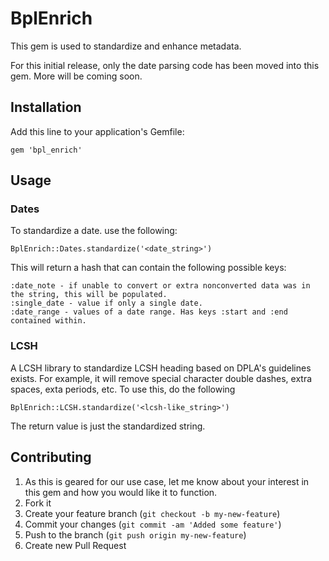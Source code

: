 # BplEnrich

This gem is used to standardize and enhance metadata.

For this initial release, only the date parsing code has been moved into this gem. More will be coming soon.

## Installation

Add this line to your application's Gemfile:

    gem 'bpl_enrich'

## Usage

### Dates

To standardize a date. use the following:

    BplEnrich::Dates.standardize('<date_string>')

This will return a hash that can contain the following possible keys:

    :date_note - if unable to convert or extra nonconverted data was in the string, this will be populated.
    :single_date - value if only a single date.
    :date_range - values of a date range. Has keys :start and :end contained within.

### LCSH

A LCSH library to standardize LCSH heading based on DPLA's guidelines exists. For example, it will remove
special character double dashes, extra spaces, exta periods, etc. To use this, do the following

    BplEnrich::LCSH.standardize('<lcsh-like_string>')

The return value is just the standardized string.

## Contributing

1. As this is geared for our use case, let me know about your interest in this gem and how you would like it to function.
2. Fork it
3. Create your feature branch (`git checkout -b my-new-feature`)
4. Commit your changes (`git commit -am 'Added some feature'`)
5. Push to the branch (`git push origin my-new-feature`)
6. Create new Pull Request
